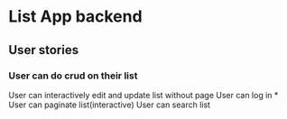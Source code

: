 # List App backend

## User stories

### User can do crud on their list

User can interactively edit and update list without page
User can log in *
User can paginate list(interactive)
User can search list



